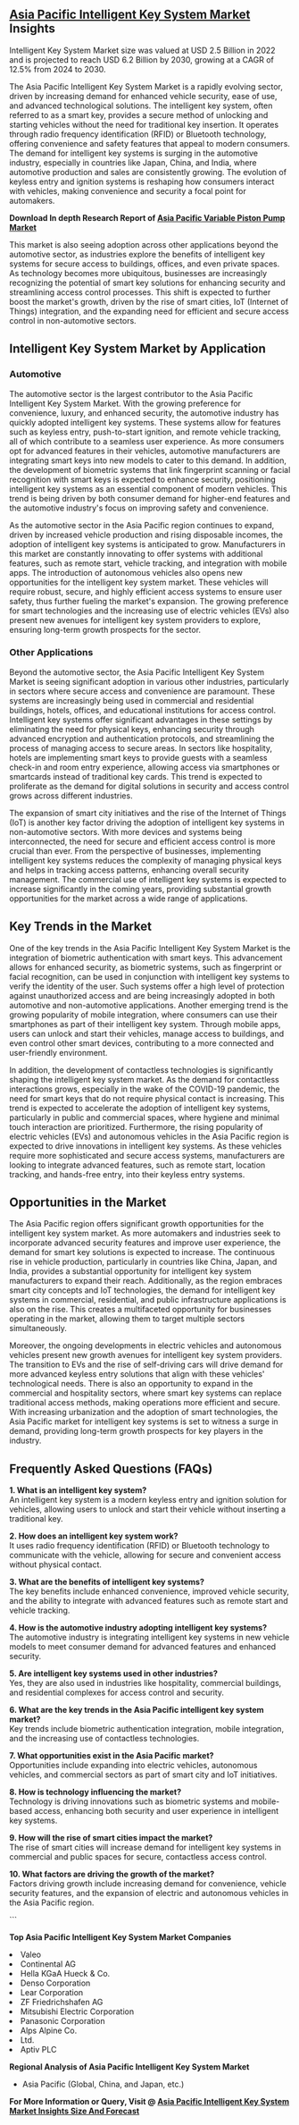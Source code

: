 <h2><a href="https://www.verifiedmarketreports.com/download-sample/?rid=471794&amp;utm_source=Github-Feb&amp;utm_medium=219" target="_blank">Asia Pacific Intelligent Key System Market</a> Insights</h2><p>Intelligent Key System Market size was valued at USD 2.5 Billion in 2022 and is projected to reach USD 6.2 Billion by 2030, growing at a CAGR of 12.5% from 2024 to 2030.</p><p><p>The Asia Pacific Intelligent Key System Market is a rapidly evolving sector, driven by increasing demand for enhanced vehicle security, ease of use, and advanced technological solutions. The intelligent key system, often referred to as a smart key, provides a secure method of unlocking and starting vehicles without the need for traditional key insertion. It operates through radio frequency identification (RFID) or Bluetooth technology, offering convenience and safety features that appeal to modern consumers. The demand for intelligent key systems is surging in the automotive industry, especially in countries like Japan, China, and India, where automotive production and sales are consistently growing. The evolution of keyless entry and ignition systems is reshaping how consumers interact with vehicles, making convenience and security a focal point for automakers. <p><strong>Download In depth Research Report of <a href="https://www.verifiedmarketreports.com/download-sample/?rid=236118&amp;utm_source=Pulse-Dec&amp;utm_medium=219" target="_blank">Asia Pacific Variable Piston Pump Market</a></strong></p> This market is also seeing adoption across other applications beyond the automotive sector, as industries explore the benefits of intelligent key systems for secure access to buildings, offices, and even private spaces. As technology becomes more ubiquitous, businesses are increasingly recognizing the potential of smart key solutions for enhancing security and streamlining access control processes. This shift is expected to further boost the market's growth, driven by the rise of smart cities, IoT (Internet of Things) integration, and the expanding need for efficient and secure access control in non-automotive sectors. <h2>Intelligent Key System Market by Application</h2> <h3>Automotive</h3> <p>The automotive sector is the largest contributor to the Asia Pacific Intelligent Key System Market. With the growing preference for convenience, luxury, and enhanced security, the automotive industry has quickly adopted intelligent key systems. These systems allow for features such as keyless entry, push-to-start ignition, and remote vehicle tracking, all of which contribute to a seamless user experience. As more consumers opt for advanced features in their vehicles, automotive manufacturers are integrating smart keys into new models to cater to this demand. In addition, the development of biometric systems that link fingerprint scanning or facial recognition with smart keys is expected to enhance security, positioning intelligent key systems as an essential component of modern vehicles. This trend is being driven by both consumer demand for higher-end features and the automotive industry's focus on improving safety and convenience. <p>As the automotive sector in the Asia Pacific region continues to expand, driven by increased vehicle production and rising disposable incomes, the adoption of intelligent key systems is anticipated to grow. Manufacturers in this market are constantly innovating to offer systems with additional features, such as remote start, vehicle tracking, and integration with mobile apps. The introduction of autonomous vehicles also opens new opportunities for the intelligent key system market. These vehicles will require robust, secure, and highly efficient access systems to ensure user safety, thus further fueling the market's expansion. The growing preference for smart technologies and the increasing use of electric vehicles (EVs) also present new avenues for intelligent key system providers to explore, ensuring long-term growth prospects for the sector. <h3>Other Applications</h3> <p>Beyond the automotive sector, the Asia Pacific Intelligent Key System Market is seeing significant adoption in various other industries, particularly in sectors where secure access and convenience are paramount. These systems are increasingly being used in commercial and residential buildings, hotels, offices, and educational institutions for access control. Intelligent key systems offer significant advantages in these settings by eliminating the need for physical keys, enhancing security through advanced encryption and authentication protocols, and streamlining the process of managing access to secure areas. In sectors like hospitality, hotels are implementing smart keys to provide guests with a seamless check-in and room entry experience, allowing access via smartphones or smartcards instead of traditional key cards. This trend is expected to proliferate as the demand for digital solutions in security and access control grows across different industries. <p>The expansion of smart city initiatives and the rise of the Internet of Things (IoT) is another key factor driving the adoption of intelligent key systems in non-automotive sectors. With more devices and systems being interconnected, the need for secure and efficient access control is more crucial than ever. From the perspective of businesses, implementing intelligent key systems reduces the complexity of managing physical keys and helps in tracking access patterns, enhancing overall security management. The commercial use of intelligent key systems is expected to increase significantly in the coming years, providing substantial growth opportunities for the market across a wide range of applications. <h2>Key Trends in the Market</h2> <p>One of the key trends in the Asia Pacific Intelligent Key System Market is the integration of biometric authentication with smart keys. This advancement allows for enhanced security, as biometric systems, such as fingerprint or facial recognition, can be used in conjunction with intelligent key systems to verify the identity of the user. Such systems offer a high level of protection against unauthorized access and are being increasingly adopted in both automotive and non-automotive applications. Another emerging trend is the growing popularity of mobile integration, where consumers can use their smartphones as part of their intelligent key system. Through mobile apps, users can unlock and start their vehicles, manage access to buildings, and even control other smart devices, contributing to a more connected and user-friendly environment. <p>In addition, the development of contactless technologies is significantly shaping the intelligent key system market. As the demand for contactless interactions grows, especially in the wake of the COVID-19 pandemic, the need for smart keys that do not require physical contact is increasing. This trend is expected to accelerate the adoption of intelligent key systems, particularly in public and commercial spaces, where hygiene and minimal touch interaction are prioritized. Furthermore, the rising popularity of electric vehicles (EVs) and autonomous vehicles in the Asia Pacific region is expected to drive innovations in intelligent key systems. As these vehicles require more sophisticated and secure access systems, manufacturers are looking to integrate advanced features, such as remote start, location tracking, and hands-free entry, into their keyless entry systems. <h2>Opportunities in the Market</h2> <p>The Asia Pacific region offers significant growth opportunities for the intelligent key system market. As more automakers and industries seek to incorporate advanced security features and improve user experience, the demand for smart key solutions is expected to increase. The continuous rise in vehicle production, particularly in countries like China, Japan, and India, provides a substantial opportunity for intelligent key system manufacturers to expand their reach. Additionally, as the region embraces smart city concepts and IoT technologies, the demand for intelligent key systems in commercial, residential, and public infrastructure applications is also on the rise. This creates a multifaceted opportunity for businesses operating in the market, allowing them to target multiple sectors simultaneously. <p>Moreover, the ongoing developments in electric vehicles and autonomous vehicles present new growth avenues for intelligent key system providers. The transition to EVs and the rise of self-driving cars will drive demand for more advanced keyless entry solutions that align with these vehicles' technological needs. There is also an opportunity to expand in the commercial and hospitality sectors, where smart key systems can replace traditional access methods, making operations more efficient and secure. With increasing urbanization and the adoption of smart technologies, the Asia Pacific market for intelligent key systems is set to witness a surge in demand, providing long-term growth prospects for key players in the industry. <h2>Frequently Asked Questions (FAQs)</h2> <p><strong>1. What is an intelligent key system?</strong><br> An intelligent key system is a modern keyless entry and ignition solution for vehicles, allowing users to unlock and start their vehicle without inserting a traditional key.</p> <p><strong>2. How does an intelligent key system work?</strong><br> It uses radio frequency identification (RFID) or Bluetooth technology to communicate with the vehicle, allowing for secure and convenient access without physical contact.</p> <p><strong>3. What are the benefits of intelligent key systems?</strong><br> The key benefits include enhanced convenience, improved vehicle security, and the ability to integrate with advanced features such as remote start and vehicle tracking.</p> <p><strong>4. How is the automotive industry adopting intelligent key systems?</strong><br> The automotive industry is integrating intelligent key systems in new vehicle models to meet consumer demand for advanced features and enhanced security.</p> <p><strong>5. Are intelligent key systems used in other industries?</strong><br> Yes, they are also used in industries like hospitality, commercial buildings, and residential complexes for access control and security.</p> <p><strong>6. What are the key trends in the Asia Pacific intelligent key system market?</strong><br> Key trends include biometric authentication integration, mobile integration, and the increasing use of contactless technologies.</p> <p><strong>7. What opportunities exist in the Asia Pacific market?</strong><br> Opportunities include expanding into electric vehicles, autonomous vehicles, and commercial sectors as part of smart city and IoT initiatives.</p> <p><strong>8. How is technology influencing the market?</strong><br> Technology is driving innovations such as biometric systems and mobile-based access, enhancing both security and user experience in intelligent key systems.</p> <p><strong>9. How will the rise of smart cities impact the market?</strong><br> The rise of smart cities will increase demand for intelligent key systems in commercial and public spaces for secure, contactless access control.</p> <p><strong>10. What factors are driving the growth of the market?</strong><br> Factors driving growth include increasing demand for convenience, vehicle security features, and the expansion of electric and autonomous vehicles in the Asia Pacific region.</p> ```</p><p><strong>Top Asia Pacific Intelligent Key System Market Companies</strong></p><div data-test-id=""><p><li>Valeo</li><li> Continental AG</li><li> Hella KGaA Hueck & Co.</li><li> Denso Corporation</li><li> Lear Corporation</li><li> ZF Friedrichshafen AG</li><li> Mitsubishi Electric Corporation</li><li> Panasonic Corporation</li><li> Alps Alpine Co.</li><li> Ltd.</li><li> Aptiv PLC</li></p><div><strong>Regional Analysis of&nbsp;Asia Pacific Intelligent Key System Market</strong></div><ul><li dir="ltr"><p dir="ltr">Asia Pacific (Global, China, and Japan, etc.)</p></li></ul><p><strong>For More Information or Query, Visit @&nbsp;</strong><strong><a href="https://www.verifiedmarketreports.com/product/intelligent-key-system-market/?utm_source=Github-Feb&amp;utm_medium=219" target="_blank">Asia Pacific Intelligent Key System Market Insights Size And Forecast</a></strong></p></div><h2>&nbsp;</h2><div data-test-id="">&nbsp;</div>

